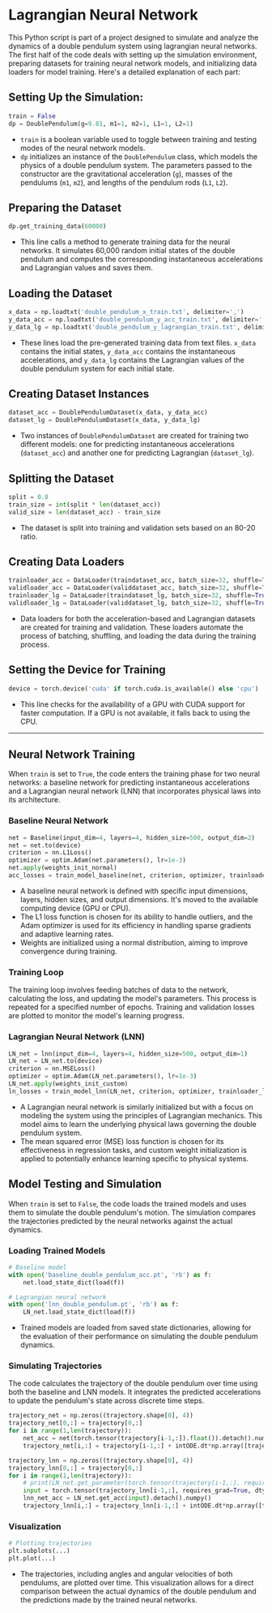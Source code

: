 
# Lagrangian Neural Network 

This Python script is part of a project designed to simulate and analyze the dynamics of a double pendulum system using lagrangian neural networks. The first half of the code deals with setting up the simulation environment, preparing datasets for training neural network models, and initializing data loaders for model training. Here's a detailed explanation of each part:

## Setting Up the Simulation:

```python
train = False
dp = DoublePendulum(g=9.81, m1=1, m2=1, L1=1, L2=1)
```

- `train` is a boolean variable used to toggle between training and testing modes of the neural network models.
- `dp` initializes an instance of the `DoublePendulum` class, which models the physics of a double pendulum system. The parameters passed to the constructor are the gravitational acceleration (`g`), masses of the pendulums (`m1`, `m2`), and lengths of the pendulum rods (`L1`, `L2`).

## Preparing the Dataset

```python
dp.get_training_data(60000)
```

- This line calls a method to generate training data for the neural networks. It simulates 60,000 random initial states of the double pendulum and computes the corresponding instantaneous accelerations and Lagrangian values and saves them.

## Loading the Dataset

```python
x_data = np.loadtxt('double_pendulum_x_train.txt', delimiter=',')
y_data_acc = np.loadtxt('double_pendulum_y_acc_train.txt', delimiter=',')
y_data_lg = np.loadtxt('double_pendulum_y_lagrangian_train.txt', delimiter=',')
```

- These lines load the pre-generated training data from text files. `x_data` contains the initial states, `y_data_acc` contains the instantaneous accelerations, and `y_data_lg` contains the Lagrangian values of the double pendulum system for each initial state.

## Creating Dataset Instances

```python
dataset_acc = DoublePendulumDataset(x_data, y_data_acc)
dataset_lg = DoublePendulumDataset(x_data, y_data_lg)
```

- Two instances of `DoublePendulumDataset` are created for training two different models: one for predicting instantaneous accelerations (`dataset_acc`) and another one for predicting Lagrangian (`dataset_lg`).

## Splitting the Dataset

```python
split = 0.8	
train_size = int(split * len(dataset_acc))
valid_size = len(dataset_acc) - train_size
```

- The dataset is split into training and validation sets based on an 80-20 ratio.

## Creating Data Loaders

```python
trainloader_acc = DataLoader(traindataset_acc, batch_size=32, shuffle=True, num_workers=0)
validloader_acc = DataLoader(validdataset_acc, batch_size=32, shuffle=True, num_workers=0)
trainloader_lg = DataLoader(traindataset_lg, batch_size=32, shuffle=True, num_workers=0)
validloader_lg = DataLoader(validdataset_lg, batch_size=32, shuffle=True, num_workers=0)
```

- Data loaders for both the acceleration-based and Lagrangian datasets are created for training and validation. These loaders automate the process of batching, shuffling, and loading the data during the training process.

## Setting the Device for Training

```python
device = torch.device('cuda' if torch.cuda.is_available() else 'cpu')
```

- This line checks for the availability of a GPU with CUDA support for faster computation. If a GPU is not available, it falls back to using the CPU.

---

## Neural Network Training

When `train` is set to `True`, the code enters the training phase for two neural networks: a baseline network for predicting instantaneous accelerations and a Lagrangian neural network (LNN) that incorporates physical laws into its architecture.

### Baseline Neural Network

```python
net = Baseline(input_dim=4, layers=4, hidden_size=500, output_dim=2)
net = net.to(device)
criterion = nn.L1Loss()
optimizer = optim.Adam(net.parameters(), lr=1e-3)
net.apply(weights_init_normal)
acc_losses = train_model_baseline(net, criterion, optimizer, trainloader_acc, validloader_acc, model_save='baseline_double_pendulum_acc.pt', epochs=400)
```

- A baseline neural network is defined with specific input dimensions, layers, hidden sizes, and output dimensions. It's moved to the available computing device (GPU or CPU).
- The L1 loss function is chosen for its ability to handle outliers, and the Adam optimizer is used for its efficiency in handling sparse gradients and adaptive learning rates.
- Weights are initialized using a normal distribution, aiming to improve convergence during training.

### Training Loop

The training loop involves feeding batches of data to the network, calculating the loss, and updating the model's parameters. This process is repeated for a specified number of epochs. Training and validation losses are plotted to monitor the model's learning progress.

### Lagrangian Neural Network (LNN)

```python
LN_net = lnn(input_dim=4, layers=4, hidden_size=500, output_dim=1)
LN_net = LN_net.to(device)
criterion = nn.MSELoss()
optimizer = optim.Adam(LN_net.parameters(), lr=1e-3)
LN_net.apply(weights_init_custom)
ln_losses = train_model_lnn(LN_net, criterion, optimizer, trainloader_lg, validloader_lg, model_save='lnn_double_pendulum.pt', epochs=400)
```

- A Lagrangian neural network is similarly initialized but with a focus on modeling the system using the principles of Lagrangian mechanics. This model aims to learn the underlying physical laws governing the double pendulum system.
- The mean squared error (MSE) loss function is chosen for its effectiveness in regression tasks, and custom weight initialization is applied to potentially enhance learning specific to physical systems.

## Model Testing and Simulation

When `train` is set to `False`, the code loads the trained models and uses them to simulate the double pendulum's motion. The simulation compares the trajectories predicted by the neural networks against the actual dynamics.

### Loading Trained Models

```python
# Baseline model
with open('baseline_double_pendulum_acc.pt', 'rb') as f:
    net.load_state_dict(load(f))

# Lagrangian neural network
with open('lnn_double_pendulum.pt', 'rb') as f:
    LN_net.load_state_dict(load(f))
```

- Trained models are loaded from saved state dictionaries, allowing for the evaluation of their performance on simulating the double pendulum dynamics.

### Simulating Trajectories

The code calculates the trajectory of the double pendulum over time using both the baseline and LNN models. It integrates the predicted accelerations to update the pendulum's state across discrete time steps.
```python
trajectory_net = np.zeros((trajectory.shape[0], 4))
trajectory_net[0,:] = trajectory[0,:]
for i in range(1,len(trajectory)):
    net_acc = net(torch.tensor(trajectory[i-1,:]).float()).detach().numpy()
    trajectory_net[i,:] = trajectory[i-1,:] + intODE.dt*np.array([trajectory_net[i-1,0], trajectory_net[i-1,1], net_acc[0], net_acc[1]])

trajectory_lnn = np.zeros((trajectory.shape[0], 4))
trajectory_lnn[0,:] = trajectory[0,:]
for i in range(1,len(trajectory)):
    # print(LN_net.get_parameter(torch.tensor(trajectory[i-1,:], requires_grad=True, dtype=torch.float)))
    input = torch.tensor(trajectory_lnn[i-1,:], requires_grad=True, dtype=torch.float)
    lnn_net_acc = LN_net.get_acc(input).detach().numpy()
    trajectory_lnn[i,:] = trajectory_lnn[i-1,:] + intODE.dt*np.array([trajectory_lnn[i-1,0], trajectory_lnn[i-1,1],lnn_net_acc[0], lnn_net_acc[1]])

```

### Visualization

```python
# Plotting trajectories
plt.subplots(...)
plt.plot(...)
```

- The trajectories, including angles and angular velocities of both pendulums, are plotted over time. This visualization allows for a direct comparison between the actual dynamics of the double pendulum and the predictions made by the trained neural networks.


